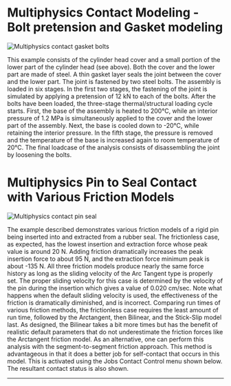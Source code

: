 # Multiphysics Contact Modeling - Bolt pretension and Gasket modeling
![Multiphysics contact gasket bolts](https://user-images.githubusercontent.com/130690758/232110981-1237fcf9-a71b-435b-b71d-9e8682ef20ec.png)

This example consists of the cylinder head cover and a small portion of the lower part of the cylinder head (see above). Both the cover and the lower part are made of steel. A thin gasket layer seals the joint between the cover and the lower part. The joint is fastened by two steel bolts. The assembly is loaded in six stages. In the first two stages, the fastening of the joint is simulated by applying a pretension of 12 kN to each of the bolts. After the bolts have been loaded, the three-stage thermal/structural loading cycle starts. First, the base of the assembly is heated to 200°C, while an interior pressure of 1.2 MPa is simultaneously applied to the cover and the lower part of the assembly. Next, the base is cooled down to -20°C, while retaining the interior pressure. In the fifth stage, the pressure is removed and the temperature of the base is increased again to room temperature of 20°C. The final loadcase of the analysis consists of disassembling the joint by loosening the bolts. 

# Multiphysics Pin to Seal Contact with Various Friction Models
![Multiphysics contact pin seal](https://user-images.githubusercontent.com/130690758/232475669-cc566a33-54cd-4fc5-b161-91eb4af02deb.png)

The example described  demonstrates various friction models of a rigid pin being inserted into and extracted from a rubber seal. 
The frictionless case, as expected, has the lowest insertion and extraction force whose peak value is around 20 N. Adding friction dramatically increases the peak insertion force to about 95 N, and the extraction force minimum peak is about -135 N. All three friction models produce nearly the same force history as long as the sliding velocity of the Arc Tangent type is properly set. The proper sliding velocity for this case is determined by the velocity of the pin during the insertion which gives a value of 0.020 cm/sec. Note what happens when the default sliding velocity is used, the effectiveness of the friction is dramatically diminished, and is incorrect. 
Comparing run times of various friction methods, the frictionless case requires the least amount of run time, followed by the Arctangent, then Bilinear, and the Stick-Slip model last. As designed, the Bilinear takes a bit more times but has the benefit of realistic default parameters that do not underestimate the friction forces like the Arctangent friction model. 
As an alternative, one can perform this analysis with the segment-to-segment friction approach. This method is advantageous in that it does a better job for self-contact that occurs in this model. This is activated using the Jobs Contact Control menu shown below. The resultant contact status is also shown. 
***
